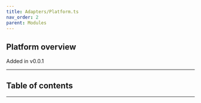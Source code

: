 ```yaml
---
title: Adapters/Platform.ts
nav_order: 2
parent: Modules
---
```


## Platform overview

Added in v0.0.1

---

<h2 class="text-delta">Table of contents</h2>

---
